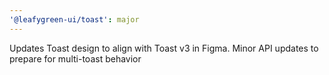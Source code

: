 ```yaml
---
'@leafygreen-ui/toast': major
---
```


Updates Toast design to align with Toast v3 in Figma. Minor API updates to prepare for multi-toast behavior
